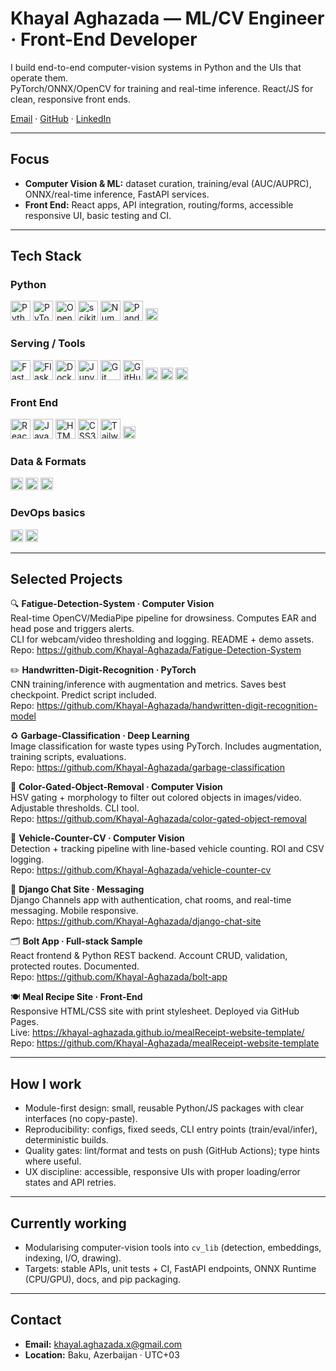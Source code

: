 # Khayal Aghazada — ML/CV Engineer · Front-End Developer

I build end-to-end computer-vision systems in Python and the UIs that operate them.  
PyTorch/ONNX/OpenCV for training and real-time inference. React/JS for clean, responsive front ends.

[Email](mailto:khayal.aghazada.x@gmail.com) · [GitHub](https://github.com/Khayal-Aghazada) · [LinkedIn](https://www.linkedin.com/in/khayal-aghazada-738990301/)

---

## Focus
- **Computer Vision & ML:** dataset curation, training/eval (AUC/AUPRC), ONNX/real-time inference, FastAPI services.
- **Front End:** React apps, API integration, routing/forms, accessible responsive UI, basic testing and CI.

---

## Tech Stack

### Python
<p>
  <img src="https://cdn.jsdelivr.net/gh/devicons/devicon/icons/python/python-original.svg" alt="Python" height="32"/>
  <img src="https://cdn.jsdelivr.net/gh/devicons/devicon/icons/pytorch/pytorch-original.svg" alt="PyTorch" height="32"/>
  <img src="https://cdn.jsdelivr.net/gh/devicons/devicon/icons/opencv/opencv-original.svg" alt="OpenCV" height="32"/>
  <img src="https://cdn.jsdelivr.net/gh/devicons/devicon/icons/scikitlearn/scikitlearn-original.svg" alt="scikit-learn" height="32"/>
  <img src="https://cdn.jsdelivr.net/gh/devicons/devicon/icons/numpy/numpy-original.svg" alt="NumPy" height="32"/>
  <img src="https://cdn.jsdelivr.net/gh/devicons/devicon/icons/pandas/pandas-original.svg" alt="Pandas" height="32"/>
  <img src="https://img.shields.io/badge/ONNX%20Runtime-005CED?logo=onnx&logoColor=white" alt="ONNX Runtime" height="20"/>
</p>

### Serving / Tools
<p>
  <img src="https://cdn.jsdelivr.net/gh/devicons/devicon/icons/fastapi/fastapi-original.svg" alt="FastAPI" height="32"/>
  <img src="https://cdn.jsdelivr.net/gh/devicons/devicon/icons/flask/flask-original.svg" alt="Flask" height="32"/>
  <img src="https://cdn.jsdelivr.net/gh/devicons/devicon/icons/docker/docker-original.svg" alt="Docker" height="32"/>
  <img src="https://cdn.jsdelivr.net/gh/devicons/devicon/icons/jupyter/jupyter-original.svg" alt="Jupyter" height="32"/>
  <img src="https://cdn.jsdelivr.net/gh/devicons/devicon/icons/git/git-original.svg" alt="Git" height="32"/>
  <img src="https://cdn.jsdelivr.net/gh/devicons/devicon/icons/github/github-original.svg" alt="GitHub" height="32"/>
  <img src="https://img.shields.io/badge/W%26B-FFBE00?logo=weightsandbiases&logoColor=black" alt="Weights & Biases" height="20"/>
  <img src="https://img.shields.io/badge/pytest-0A9EDC?logo=pytest&logoColor=white" alt="pytest" height="20"/>
  <img src="https://img.shields.io/badge/pre--commit-FAB040?logo=pre-commit&logoColor=black" alt="pre-commit" height="20"/>
</p>

### Front End
<p>
  <img src="https://cdn.jsdelivr.net/gh/devicons/devicon/icons/react/react-original.svg" alt="React" height="32"/>
  <img src="https://cdn.jsdelivr.net/gh/devicons/devicon/icons/javascript/javascript-original.svg" alt="JavaScript" height="32"/>
  <img src="https://cdn.jsdelivr.net/gh/devicons/devicon/icons/html5/html5-plain.svg" alt="HTML5" height="32"/>
  <img src="https://cdn.jsdelivr.net/gh/devicons/devicon/icons/css3/css3-plain.svg" alt="CSS3" height="32"/>
  <img src="https://cdn.jsdelivr.net/gh/devicons/devicon/icons/tailwindcss/tailwindcss-plain.svg" alt="Tailwind" height="32"/>
  <img src="https://img.shields.io/badge/React%20Router-CA4245?logo=reactrouter&logoColor=white" alt="React Router" height="20"/>
</p>

### Data & Formats
<p>
  <img src="https://img.shields.io/badge/REST-0B6A9F" alt="REST" height="20"/>
  <img src="https://img.shields.io/badge/JSON-333333?logo=json&logoColor=white" alt="JSON" height="20"/>
  <img src="https://img.shields.io/badge/CSV/Parquet-4B8BBE" alt="CSV/Parquet" height="20"/>
</p>

### DevOps basics
<p>
  <img src="https://img.shields.io/badge/GitHub%20Actions-2088FF?logo=githubactions&logoColor=white" alt="GitHub Actions" height="20"/>
  <img src="https://img.shields.io/badge/GitHub%20Pages-222222?logo=githubpages&logoColor=white" alt="GitHub Pages" height="20"/>
</p>


---

## Selected Projects

🔍 **Fatigue-Detection-System · Computer Vision**  
Real-time OpenCV/MediaPipe pipeline for drowsiness. Computes EAR and head pose and triggers alerts.  
CLI for webcam/video thresholding and logging. README + demo assets.  
Repo: https://github.com/Khayal-Aghazada/Fatigue-Detection-System

✏️ **Handwritten-Digit-Recognition · PyTorch**  
CNN training/inference with augmentation and metrics. Saves best checkpoint. Predict script included.  
Repo: https://github.com/Khayal-Aghazada/handwritten-digit-recognition-model

♻️ **Garbage-Classification · Deep Learning**  
Image classification for waste types using PyTorch. Includes augmentation, training scripts, evaluations.  
Repo: https://github.com/Khayal-Aghazada/garbage-classification

🚫 **Color-Gated-Object-Removal · Computer Vision**  
HSV gating + morphology to filter out colored objects in images/video. Adjustable thresholds. CLI tool.  
Repo: https://github.com/Khayal-Aghazada/color-gated-object-removal

🚗 **Vehicle-Counter-CV · Computer Vision**  
Detection + tracking pipeline with line-based vehicle counting. ROI and CSV logging.  
Repo: https://github.com/Khayal-Aghazada/vehicle-counter-cv

💬 **Django Chat Site · Messaging**  
Django Channels app with authentication, chat rooms, and real-time messaging. Mobile responsive.  
Repo: https://github.com/Khayal-Aghazada/django-chat-site

🗂️ **Bolt App · Full-stack Sample**  
React frontend & Python REST backend. Account CRUD, validation, protected routes. Documented.  
Repo: https://github.com/Khayal-Aghazada/bolt-app

🍽️ **Meal Recipe Site · Front-End**  
Responsive HTML/CSS site with print stylesheet. Deployed via GitHub Pages.  
Live: https://khayal-aghazada.github.io/mealReceipt-website-template/  
Repo: https://github.com/Khayal-Aghazada/mealReceipt-website-template

---

## How I work
- Module-first design: small, reusable Python/JS packages with clear interfaces (no copy-paste).
- Reproducibility: configs, fixed seeds, CLI entry points (train/eval/infer), deterministic builds.
- Quality gates: lint/format and tests on push (GitHub Actions); type hints where useful.
- UX discipline: accessible, responsive UIs with proper loading/error states and API retries.


---

## Currently working
- Modularising computer-vision tools into `cv_lib` (detection, embeddings, indexing, I/O, drawing).
- Targets: stable APIs, unit tests + CI, FastAPI endpoints, ONNX Runtime (CPU/GPU), docs, and pip packaging.


---

## Contact
- **Email:** khayal.aghazada.x@gmail.com  
- **Location:** Baku, Azerbaijan · UTC+03

